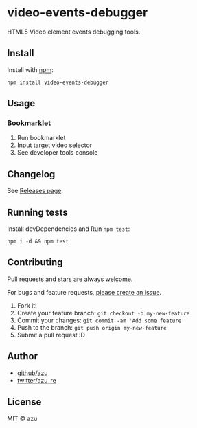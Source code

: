 # video-events-debugger

HTML5 Video element events debugging tools.

## Install

Install with [npm](https://www.npmjs.com/):

    npm install video-events-debugger

## Usage

### Bookmarklet

1. Run bookmarklet
2. Input target video selector
3. See developer tools console

## Changelog

See [Releases page](https://github.com/azu/video-events-debugger/releases).

## Running tests

Install devDependencies and Run `npm test`:

    npm i -d && npm test

## Contributing

Pull requests and stars are always welcome.

For bugs and feature requests, [please create an issue](https://github.com/azu/video-events-debugger/issues).

1. Fork it!
2. Create your feature branch: `git checkout -b my-new-feature`
3. Commit your changes: `git commit -am 'Add some feature'`
4. Push to the branch: `git push origin my-new-feature`
5. Submit a pull request :D

## Author

- [github/azu](https://github.com/azu)
- [twitter/azu_re](https://twitter.com/azu_re)

## License

MIT © azu
